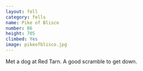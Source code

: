 ```yaml
---
layout: fell
category: fells
name: Pike of Blisco
number: 86
height: 705
climbed: Yes
image: pikeofblisco.jpg
---
```

Met a dog at Red Tarn.  A good scramble to get down.
